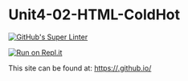 # Unit4-02-HTML-ColdHot
[![GitHub's Super Linter](https://github.com/ICS20-Programming-Grace-S/Unit4-02-HTML-ColdHot/workflows/GitHub's%20Super%20Linter/badge.svg)](https://github.com/<OWNER>/<REPOSITORY>/actions)



[![Run on Repl.it](https://repl.it/badge/github/ICS20-Programming-Grace-S/Unit4-02-HTML-ColdHot)](https://repl.it/github/ICS20-Programming-Grace-S/Unit4-02-HTML-ColdHot)



This site can be found at: [https://<ICS20-Programming-Grace-S>.github.io/<Unit4-02-HTML-ColdHot>](https://ICS20-Programming-Grace-S.github.io/Unit4-02-HTML-ColdHot)